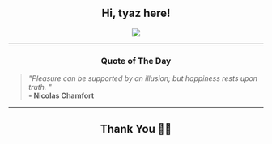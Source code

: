 <h2 align="center"> Hi, tyaz here!</h2>

<p align="center">
<a href="https://github.com/tyazx" alt="github streak"><img src="https://dvst-streak.herokuapp.com/?user=tyazx&theme=tokyonight&fire=DD472C"></a>
</p>

<hr>
<h3 align="center">Quote of The Day</h3>
<p align="center">
<blockquote>
<i>"Pleasure can be supported by an illusion; but happiness rests upon truth. "</i>
<br>
<b>- Nicolas Chamfort</b>
</blockquote>
</p>


<hr>
<h2 align="center">Thank You 🙏🏼</h2>
